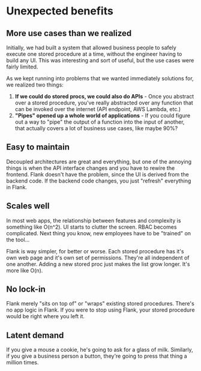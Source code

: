 # Unexpected benefits

## More use cases than we realized

Initially, we had built a system that allowed business people to safely execute one stored procedure at a time, without the engineer having to build any UI. This was interesting and sort of useful, but the use cases were fairly limited. 

As we kept running into problems that we wanted immediately solutions for, we realized two things:

1. **If we could do stored procs, we could also do APIs** - Once you abstract over a stored procedure, you've really abstracted over any function that can be invoked over the internet (API endpoint, AWS Lambda, etc.)
2. **"Pipes" opened up a whole world of applications** - If you could figure out a way to "pipe" the output of a function into the input of another, that actually covers a lot of business use cases, like maybe 90%?

## Easy to maintain
Decoupled architectures are great and everything, but one of the annoying things is when the API interface changes and you have to rewire the frontend. Flank doesn't have the problem, since the UI is derived from the backend code. If the backend code changes, you just "refresh" everything in Flank.

## Scales well
In most web apps, the relationship between features and complexity is something like O(n^2). UI starts to clutter the screen. RBAC becomes complicated. Next thing you know, new employees have to be "trained" on the tool...

Flank is way simpler, for better or worse. Each stored procedure has it's own web page and it's own set of permissions. They're all independent of one another. Adding a new stored proc just makes the list grow longer. It's more like O(n).  

## No lock-in
Flank merely "sits on top of" or "wraps" existing stored procedures. There's no app logic in Flank. If you were to stop using Flank, your stored procedure would be right where you left it.

## Latent demand
If you give a mouse a cookie, he's going to ask for a glass of milk. Similarly, if you give a business person a button, they're going to press that thing a million times. 